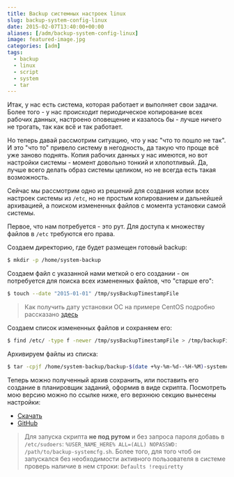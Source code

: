 ```yaml
---
title: Backup системных настроек linux
slug: backup-system-config-linux
date: 2015-02-07T13:40:00+00:00
aliases: [/adm/backup-system-config-linux]
image: featured-image.jpg
categories: [adm]
tags:
  - backup
  - linux
  - script
  - system
  - tar
---
```


Итак, у нас есть система, которая работает и выполняет свои задачи. Более того - у нас происходит периодическое копирование всех рабочих данных, настроено оповещение и казалось бы - лучше ничего не трогать, так как всё и так работает.

Но теперь давай рассмотрим ситуацию, что у нас "что то пошло не так". И это "что то" привело систему в негодность, да такую что проще всё уже заново поднять. Копия рабочих данных у нас имеются, но вот настройки системы - момент довольно тонкий и хлопотливый. Да, лучше всего делать образ системы целиком, но не всегда есть такая возможность.

<!--more-->

Сейчас мы рассмотрим одно из решений для создания копии всех настроек системы из `/etc`, но не простым копированием и дальнейшей архивацией, а поиском измененных файлов с момента установки самой системы.

Первое, что нам потребуется - это рут. Для доступа к множеству файлов в `/etc` требуются его права.

Создаем директорию, где будет размещен готовый backup:

```bash
$ mkdir -p /home/system-backup
```

Создаем файл с указанной нами меткой о его создании - он потребуется для поиска всех измененных файлов, что "старше его":

```bash
$ touch --date "2015-01-01" /tmp/sysBackupTimestampFile
```

> Как получить дату установки ОС на примере CentOS подробно рассказано [здесь][1]

Создаем список измененных файлов и сохраняем его:

```bash
$ find /etc/ -type f -newer /tmp/sysBackupTimestampFile > /tmp/backupFilesList
```

Архивируем файлы из списка:

```bash
$ tar -cpjf /home/system-backup/backup-$(date +%y-%m-%d--%H-%M)-systemconfig.tar.bz2 -T /tmp/backupFilesList > /dev/null 2>&1
```

Теперь можно полученный архив сохранить, или поставить его создание в планировщик заданий, оформив в виде скрипта. Посмотреть мою версию можно по ссылке ниже, его верхнюю секцию вынесены настройки:

- [Скачать](https://raw.githubusercontent.com/tarampampam/scripts/master/nix/backup-systemcfg.sh)
- [GitHub](https://github.com/tarampampam/scripts/blob/master/nix/backup-systemcfg.sh)

>
> Для запуска скрипта **не под рутом** и без запроса пароля добавь в `/etc/sudoers`:
> `%USER_NAME_HERE% ALL=(ALL) NOPASSWD: /path/to/backup-systemcfg.sh`.
> Более того, для того чтоб он запускался без необходимости активного пользователя в системе проверь наличие в нем строки:
> `Defaults !requiretty`

[1]:http://unix.stackexchange.com/a/107184
